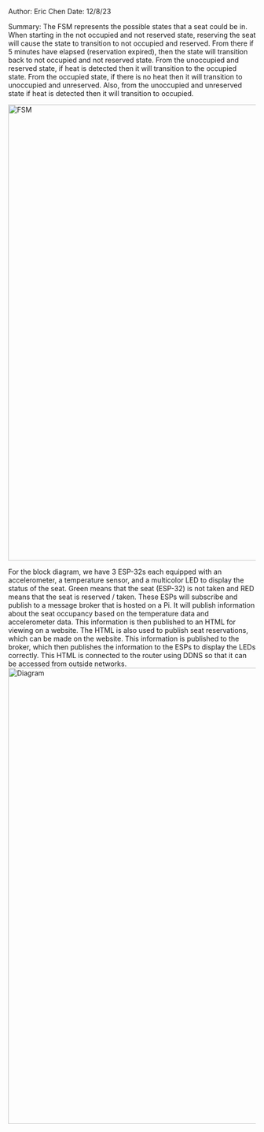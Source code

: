 Author: Eric Chen
Date: 12/8/23

Summary: The FSM represents the possible states that a seat could be in. When starting in the not occupied and not reserved state, reserving the seat will cause the state to transition to not occupied and reserved. From there if 5 minutes have elapsed (reservation expired), then the state will transition back to not occupied and not reserved state. From the unoccupied and reserved state, if heat is detected then it will transition to the occupied state. From the occupied state, if there is no heat then it will transition to unoccupied and unreserved. Also, from the unoccupied and unreserved state if heat is detected then it will transition to occupied.

<img width="927" alt="FSM" src="https://github.com/BU-EC444/Chen-Eric/assets/98416392/e60eefde-0ead-417e-aff3-bf23ef4a062a">

For the block diagram, we have 3 ESP-32s each equipped with an accelerometer, a temperature sensor, and a multicolor LED to display the status of the seat. Green means that the seat (ESP-32) is not taken and RED means that the seat is reserved / taken. These ESPs will subscribe and publish to a message broker that is hosted on a Pi. It will publish information about the seat occupancy based on the temperature data and accelerometer data. This information is then published to an HTML for viewing on a website. The HTML is also used to publish seat reservations, which can be made on the website. This information is published to the broker, which then publishes the information to the ESPs to display the LEDs correctly. This HTML is connected to the router using DDNS so that it can be accessed from outside networks.
<img width="927" alt="Diagram" src="https://github.com/BU-EC444/Chen-Eric/assets/98416392/ae34b0c8-cd2f-465e-bc30-3aafc8b4a3fe">



